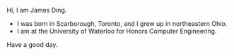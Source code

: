 Hi, I am James Ding.

- I was born in Scarborough, Toronto, and I grew up in northeastern Ohio.
- I am at the University of Waterloo for Honors Computer Engineering.

Have a good day.
